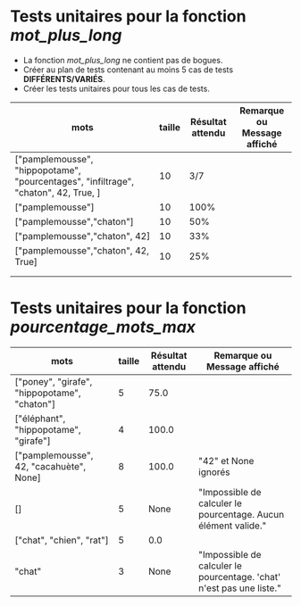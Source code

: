 # Tests unitaires pour la fonction _mot_plus_long_
- La fonction _mot_plus_long_ ne contient pas de bogues. 
- Créer au plan de tests contenant au moins 5 cas de tests **DIFFÉRENTS/VARIÉS**.
- Créer les tests unitaires pour tous les cas de tests.

| **mots**                                                                            | **taille** | **Résultat attendu** | **Remarque ou Message affiché** 
|-------------------------------------------------------------------------------------|------------|----------------------|---------------------------------|
| ["pamplemousse", "hippopotame", "pourcentages", "infiltrage", "chaton", 42, True, ] | 10         | 3/7                  |                                 |
| ["pamplemousse"]                                                                    | 10         | 100%                 |                                 |
| ["pamplemousse","chaton"]                                                           | 10         | 50%                  |                                 |
| ["pamplemousse","chaton", 42]                                                       | 10         | 33%                  |                                 |
| ["pamplemousse","chaton", 42, True]                                                 | 10         | 25%                  |                                 |
|                                                                                     |            |                      |                                 |
|                                                                                     |            |                      |                                 |

# Tests unitaires pour la fonction _pourcentage_mots_max_
| **mots**                                     | **taille** | **Résultat attendu** | **Remarque ou Message affiché**                                      |
|----------------------------------------------|------------|----------------------|----------------------------------------------------------------------|
| ["poney", "girafe", "hippopotame", "chaton"] | 5          | 75.0                 |                                                                      |
| ["éléphant", "hippopotame", "girafe"]        | 4          | 100.0                |                                                                      |
| ["pamplemousse", 42, "cacahuète", None]      | 8          | 100.0                | "42" et None ignorés                                                 |
| []                                           | 5          | None                 | "Impossible de calculer le pourcentage. Aucun élément valide."       |
| ["chat", "chien", "rat"]                     | 5          | 0.0                  |                                                                      |
| "chat"                                       | 3          | None                 | "Impossible de calculer le pourcentage. 'chat' n'est pas une liste." |
